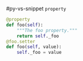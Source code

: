 #py-vs-snippet
`property`

```py
@property
def foo(self):
	"""The foo property."""
	return self._foo
@foo.setter
def foo(self, value):
	self._foo = value
```